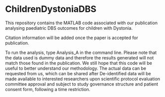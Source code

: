 # ChildrenDystoniaDBS
This repository contains the MATLAB code associated with our publication analysing paediatric DBS outcomes for children with Dystonia. 

Citation information will be added once the paper is accepted for publication.

To run the analysis, type Analysis_A in the command line. 
Please note that the data used is dummy data and therefore the results generated will not match those found in the publication. We still hope that this code will be useful to better understand our methodology. The actual data can be requested from us, which can be shared after De-identified data will be made available to interested researchers upon scientific protocol evaluation committee approval and subject to study governance structure and patient consent form, following a time restriction.  
